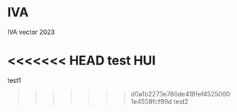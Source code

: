 # IVA
IVA vector 2023

<<<<<<< HEAD
test
HUI
=======
test1
>>>>>>> d0a1b2273e786de418fef45250601e4558fcf99d
test2
